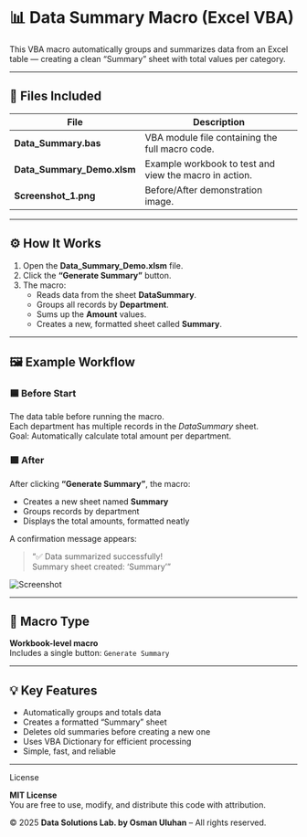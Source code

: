 # 📊 Data Summary Macro (Excel VBA)

This VBA macro automatically groups and summarizes data from an Excel table — creating a clean “Summary” sheet with total values per category.

---

## 📁 Files Included
| File | Description |
|------|--------------|
| **Data_Summary.bas** | VBA module file containing the full macro code. |
| **Data_Summary_Demo.xlsm** | Example workbook to test and view the macro in action. |
| **Screenshot_1.png** | Before/After demonstration image. |

---

## ⚙️ How It Works
1. Open the **Data_Summary_Demo.xlsm** file.
2. Click the **“Generate Summary”** button.
3. The macro:
   - Reads data from the sheet **DataSummary**.
   - Groups all records by **Department**.
   - Sums up the **Amount** values.
   - Creates a new, formatted sheet called **Summary**.

---

## 🖼️ Example Workflow

### 🟦 **Before Start**
The data table before running the macro.  
Each department has multiple records in the *DataSummary* sheet.  
Goal: Automatically calculate total amount per department.

### 🟩 **After**
After clicking **“Generate Summary”**, the macro:
- Creates a new sheet named **Summary**  
- Groups records by department  
- Displays the total amounts, formatted neatly  

A confirmation message appears:  
> “✅ Data summarized successfully!  
> Summary sheet created: ‘Summary’”

![Screenshot](Screenshot_1.png)

---

## 🔧 Macro Type
**Workbook-level macro**  
Includes a single button: `Generate Summary`

---

## 💡 Key Features
- Automatically groups and totals data  
- Creates a formatted “Summary” sheet  
- Deletes old summaries before creating a new one  
- Uses VBA Dictionary for efficient processing  
- Simple, fast, and reliable  

---

License

**MIT License**  
You are free to use, modify, and distribute this code with attribution.  

© 2025 **Data Solutions Lab. by Osman Uluhan** – All rights reserved.
